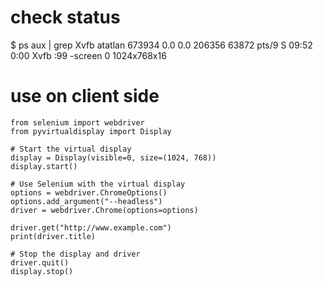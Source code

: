 

# check status

$ ps aux | grep Xvfb
atatlan   673934  0.0  0.0 206356 63872 pts/9    S    09:52   0:00 Xvfb :99 -screen 0 1024x768x16


# use on client side

```
from selenium import webdriver
from pyvirtualdisplay import Display

# Start the virtual display
display = Display(visible=0, size=(1024, 768))
display.start()

# Use Selenium with the virtual display
options = webdriver.ChromeOptions()
options.add_argument("--headless")
driver = webdriver.Chrome(options=options)

driver.get("http://www.example.com")
print(driver.title)

# Stop the display and driver
driver.quit()
display.stop()


```
